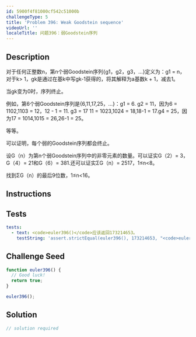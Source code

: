 ```yaml
---
id: 5900f4f81000cf542c51000b
challengeType: 5
title: 'Problem 396: Weak Goodstein sequence'
videoUrl: ''
localeTitle: 问题396：弱Goodstein序列
---
```


## Description
<section id="description">对于任何正整数n，第n个弱Goodstein序列{g1，g2，g3，...}定义为：g1 = n，对于k&gt; 1，gk是通过在基k中写gk-1获得的，将其解释为a基数k + 1，减去1。 <p>当gk变为0时，序列终止。 </p><p>例如，第6个弱Goodstein序列是{6,11,17,25，...}：g1 = 6. g2 = 11，因为6 = 1102,1103 = 12，12  -  1 = 11. g3 = 17 11 = 1023,1024 = 18,18-1 = 17.g4 = 25，因为17 = 1014,1015 = 26,26-1 = 25。 </p><p>等等。 </p><p>可以证明，每个弱的Goodstein序列都会终止。 </p><p>设G（n）为第n个弱Goodstein序列中的非零元素的数量。可以证实G（2）= 3，G（4）= 21和G（6）= 381.还可以证实ΣG（n）= 2517，1≤n&lt;8。 </p><p>找到ΣG（n）的最后9位数，1≤n&lt;16。 </p></section>

## Instructions
<section id="instructions">
</section>

## Tests
<section id='tests'>

```yml
tests:
  - text: <code>euler396()</code>应该返回173214653。
    testString: 'assert.strictEqual(euler396(), 173214653, "<code>euler396()</code> should return 173214653.");'

```

</section>

## Challenge Seed
<section id='challengeSeed'>

<div id='js-seed'>

```js
function euler396() {
  // Good luck!
  return true;
}

euler396();

```

</div>



</section>

## Solution
<section id='solution'>

```js
// solution required
```
</section>
